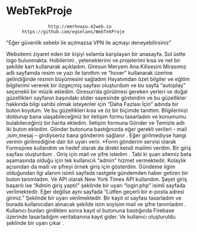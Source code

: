 # WebTekProje


					http://emrhnaxu.42web.io
          https://github.com/eqselans/WebTekProje
                              
"Eğer güvenlik sebebi ile açılmazsa VPN ile açmayı deneyebilirsiniz"
		

Websitemi ziyaret eden bir kişiyi selamla karşılayan bir anasayfa. Sol üstte logo bulunmakta.
Hobilerimi , yeteneklerimi ve projelerimi kısa ve net bir şekilde kart kullanarak açıkladım.
Giresun Meryem Ana Kilisesini Mirasımız adlı sayfamda resim ve yazı ile tanıttım ve “hover” kullanarak üzerine gelindiğinde resmin büyümesini sağladım
Hayatımdan özet bilgiler ve eğitim bilgilerimi vererek bir özgeçmiş sayfası oluşturdum ve bu sayfa “autoplay” seçenekli bir müzik ekledim.
Giresun’da görülmesi gereken yerleri ve doğal güzellikleri sayfanın başındakı slider sayesinde gösterdim
ve bu güzellikler hakkında bilgi sahibi olmak isteyenler için “Daha Fazlası İçin” adında bir buton koydum.
Ve bu güzellikleri kısa ve öz bir biçimde tanıttım. 
Bilgilerinizi doldurup bana ulaşabileceğiniz bir iletişim formu tasarladım ve konumumu bulabileceğiniz bir harita ekledim. 
İletişim formuna Gönder ve Temizle adlı iki buton ekledim. Gönder butonuna bastığınızda eğer gerekli verileri  - mail ,isim,mesaj – girdiyseniz bana gönderimi sağlanır . 
Eğer girilmediyse hangi verinin girilmediğine dair bir uyarı verir. 
*Form gönderim servisi olarak Formspree kullandım ve hedef olarak da direkt kendi mailimi verdim.
Bir giriş sayfası oluşturdum . Giriş için mail ve şifre istedim . Tabi ki şuan sitemiz beta aşamasında olduğu için tek kullanıcılı “admin” hizmet vermektedir. 
Kolaylık açısından da maili ve şifreyi örnek giriş için gösterdim.
Gündeme ilgim olduğundan ilgi alanım isimli sayfada rastgele gündemden haber getiren bir buton tanımladım. Ve API olarak New York Times API kullandım.
Şayet giriş başarılı ise “Admin giriş yaptı!” şeklinde bir uyarı “login.php” isimli sayfada verilmektedir. 
Eğer değilse aynı sayfada “Lütfen geçerli bir e-posta adresi giriniz.” Şeklinde bir uyarı verilmektedir.
Bir kayıt ol sayfası tasarladım ve burada kullanıcıdan alınacak şekilde isim soyisim mail ve şifre tanımladım . 
Kullanıcı bunları girdikten sonra kayıt ol butonuna bastığında Firebase üzerinde tasarladığım veritabanına kayıt gider. Ve kullanıcı oluşturuldu şeklinde bir uyarı çıkar . 
